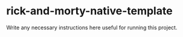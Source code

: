 # rick-and-morty-native-template

Write any necessary instructions here useful for running this project.
